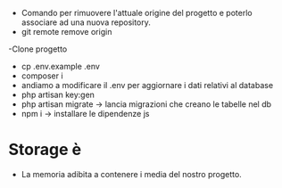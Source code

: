- Comando per rimuovere l'attuale origine del progetto e poterlo associare ad una nuova repository.    
- git remote remove origin

-Clone progetto
- cp .env.example  .env
- composer i
- andiamo a modificare il .env per aggiornare i dati relativi al database
- php artisan key:gen
- php artisan migrate -> lancia migrazioni che creano le tabelle nel db
- npm i -> installare le dipendenze js

# Storage è
- La memoria adibita a contenere i media del nostro progetto.


